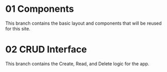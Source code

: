 # 01 Components #
This branch contains the basic layout and components that will be reused for this site.

# 02 CRUD Interface #
This branch contains the Create, Read, and Delete logic for the app.
